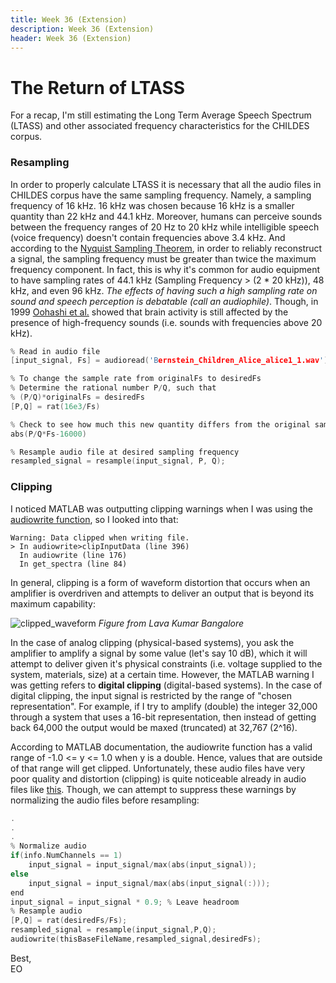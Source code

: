 ```yaml
---
title: Week 36 (Extension)
description: Week 36 (Extension)
header: Week 36 (Extension)
---
```


# The Return of LTASS
For a recap, I'm still estimating the Long Term Average Speech Spectrum (LTASS) and other associated frequency characteristics for the CHILDES corpus.

### Resampling
In order to properly calculate LTASS it is necessary that all the audio files in CHILDES corpus have the same sampling frequency. Namely, a sampling frequency of 16 kHz. 16 kHz was chosen because 16 kHz is a smaller quantity than 22 kHz and 44.1 kHz. Moreover, humans can perceive sounds between the frequency ranges of 20 Hz to 20 kHz while intelligible speech (voice frequency) doesn't contain frequencies above 3.4 kHz. And according to the [Nyquist Sampling Theorem](https://whatis.techtarget.com/definition/Nyquist-Theorem), in order to reliably reconstruct a signal, the sampling frequency must be greater than twice the maximum frequency component. In fact, this is why it's common for audio equipment to have sampling rates of 44.1 kHz (Sampling Frequency > (2 * 20 kHz)), 48 kHz, and even 96 kHz. <i>The effects of having such a high sampling rate on sound and speech perception is debatable (call an audiophile)</i>. Though, in 1999 [Oohashi et al.](https://www.physiology.org/doi/10.1152/jn.2000.83.6.3548) showed that brain activity is still affected by the presence of high-frequency sounds (i.e. sounds with frequencies above 20 kHz).

```c
% Read in audio file
[input_signal, Fs] = audioread('Bernstein_Children_Alice_alice1_1.wav');

% To change the sample rate from originalFs to desiredFs
% Determine the rational number P/Q, such that
% (P/Q)*originalFs = desiredFs
[P,Q] = rat(16e3/Fs)

% Check to see how much this new quantity differs from the original sampling frequency
abs(P/Q*Fs-16000)

% Resample audio file at desired sampling frequency
resampled_signal = resample(input_signal, P, Q);
```
### Clipping
I noticed MATLAB was outputting clipping warnings when I was using the [audiowrite function](https://www.mathworks.com/help/matlab/ref/audiowrite.html), so I looked into that:

```
Warning: Data clipped when writing file.
> In audiowrite>clipInputData (line 396)
  In audiowrite (line 176)
  In get_spectra (line 84)
```


In general, clipping is a form of waveform distortion that occurs when an amplifier is overdriven and attempts to deliver an output that is beyond its maximum capability:

![clipped_waveform](https://storage.googleapis.com/root-proposal-1246/CREU_DATA/week_36/main-qimg-1dd11742bb76e58202389797424a0502.gif)
*Figure from Lava Kumar Bangalore*

In the case of analog clipping (physical-based systems), you ask the amplifier to amplify a signal by some value (let's say 10 dB), which it will attempt to deliver given it's physical constraints (i.e. voltage supplied to the system, materials, size) at a certain time. However, the MATLAB warning I was getting refers to <b>digital clipping</b> (digital-based systems). In the case of digital clipping, the input signal is restricted by the range of "chosen representation". For example, if I try to amplify (double) the integer 32,000 through a system that uses a 16-bit representation, then instead of getting back 64,000 the output would be maxed (truncated) at 32,767 (2^16).

According to MATLAB documentation, the audiowrite function has a valid range of -1.0 <= y <= 1.0 when y is a double. Hence, values that are outside of that range will get clipped. Unfortunately, these audio files have very poor quality and distortion (clipping) is quite noticeable already in audio files like [this](https://storage.googleapis.com/root-proposal-1246/CREU_DATA/week_36/Bernstein_Children_Alice_alice1_2.wav). Though, we can attempt to suppress these warnings by normalizing the audio files before resampling:

```c
.
.
.
% Normalize audio
if(info.NumChannels == 1)
    input_signal = input_signal/max(abs(input_signal));
else
    input_signal = input_signal/max(abs(input_signal(:)));
end
input_signal = input_signal * 0.9; % Leave headroom
% Resample audio
[P,Q] = rat(desiredFs/Fs);
resampled_signal = resample(input_signal,P,Q);
audiowrite(thisBaseFileName,resampled_signal,desiredFs);
```

Best, <br />
EO
